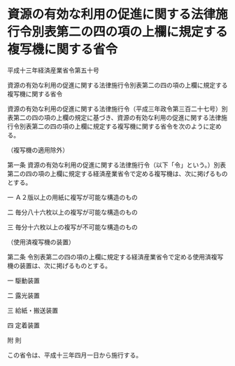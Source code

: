 # 資源の有効な利用の促進に関する法律施行令別表第二の四の項の上欄に規定する複写機に関する省令

平成十三年経済産業省令第五十号

資源の有効な利用の促進に関する法律施行令別表第二の四の項の上欄に規定する複写機に関する省令

資源の有効な利用の促進に関する法律施行令（平成三年政令第三百二十七号）別表第二の四の項の上欄の規定に基づき、資源の有効な利用の促進に関する法律施行令別表第二の四の項の上欄に規定する複写機に関する省令を次のように定める。

（複写機の適用除外）

第一条 資源の有効な利用の促進に関する法律施行令（以下「令」という。）別表第二の四の項の上欄に規定する経済産業省令で定める複写機は、次に掲げるものとする。

一 Ａ２版以上の用紙に複写が可能な構造のもの

二 毎分八十六枚以上の複写が可能な構造のもの

三 毎分十六枚以上の複写が不可能な構造のもの

（使用済複写機の装置）

第二条 令別表第二の四の項の上欄に規定する経済産業省令で定める使用済複写機の装置は、次に掲げるものとする。

一 駆動装置

二 露光装置

三 給紙・搬送装置

四 定着装置

附 則

この省令は、平成十三年四月一日から施行する。

